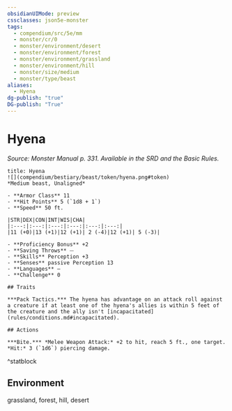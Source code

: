 ```yaml
---
obsidianUIMode: preview
cssclasses: json5e-monster
tags:
  - compendium/src/5e/mm
  - monster/cr/0
  - monster/environment/desert
  - monster/environment/forest
  - monster/environment/grassland
  - monster/environment/hill
  - monster/size/medium
  - monster/type/beast
aliases:
  - Hyena
dg-publish: "true"
DG-publish: "True"
---
```

# Hyena
*Source: Monster Manual p. 331. Available in the SRD and the Basic Rules.*  

```ad-statblock
title: Hyena
![](compendium/bestiary/beast/token/hyena.png#token)
*Medium beast, Unaligned*

- **Armor Class** 11 
- **Hit Points** 5 (`1d8 + 1`)
- **Speed** 50 ft.

|STR|DEX|CON|INT|WIS|CHA|
|:---:|:---:|:---:|:---:|:---:|:---:|
|11 (+0)|13 (+1)|12 (+1)| 2 (-4)|12 (+1)| 5 (-3)|

- **Proficiency Bonus** +2
- **Saving Throws** ⏤
- **Skills** Perception +3
- **Senses** passive Perception 13
- **Languages** —
- **Challenge** 0

## Traits

***Pack Tactics.*** The hyena has advantage on an attack roll against a creature if at least one of the hyena's allies is within 5 feet of the creature and the ally isn't [incapacitated](rules/conditions.md#incapacitated).

## Actions

***Bite.*** *Melee Weapon Attack:* +2 to hit, reach 5 ft., one target. *Hit:* 3 (`1d6`) piercing damage.
```
^statblock

## Environment

grassland, forest, hill, desert